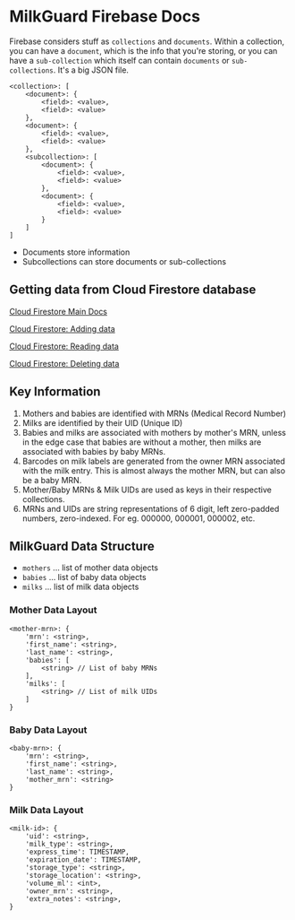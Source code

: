 # MilkGuard Firebase Docs 

Firebase considers stuff as ```collections``` and ```documents```. Within a collection, you can have a ```document```, which is the info that you're storing, or you can have a ```sub-collection``` which itself can contain ```documents``` or ```sub-collections```. It's a big JSON file.

```
<collection>: [
    <document>: {
        <field>: <value>,
        <field>: <value>
    },
    <document>: {
        <field>: <value>,
        <field>: <value>
    },
    <subcollection>: [
        <document>: {
            <field>: <value>,
            <field>: <value>
        },
        <document>: {
            <field>: <value>,
            <field>: <value>
        }
    ]
]
```
- Documents store information
- Subcollections can store documents or sub-collections

## Getting data from Cloud Firestore database

[Cloud Firestore Main Docs](https://firebase.google.com/docs/firestore/)

[Cloud Firestore: Adding data](https://firebase.google.com/docs/firestore/manage-data/add-data)

[Cloud Firestore: Reading data](https://firebase.google.com/docs/firestore/query-data/get-data)

[Cloud Firestore: Deleting data](https://firebase.google.com/docs/firestore/manage-data/delete-data)



## Key Information
1. Mothers and babies are identified with MRNs (Medical Record Number)
2. Milks are identified by their UID (Unique ID)
3. Babies and milks are associated with mothers by mother's MRN, unless in the edge case that babies are without a mother, then milks are associated with babies by baby MRNs.
4. Barcodes on milk labels are generated from the owner MRN associated with the milk entry. This is almost always the mother MRN, but can also be a baby MRN.
5. Mother/Baby MRNs & Milk UIDs are used as keys in their respective collections. 
6. MRNs and UIDs are string representations of 6 digit, left zero-padded numbers, zero-indexed. For eg. 000000, 000001, 000002, etc.

## MilkGuard Data Structure

- ```mothers``` ... list of mother data objects
- ```babies``` ... list of baby data objects
- ```milks``` ... list of milk data objects

### Mother Data Layout
```
<mother-mrn>: {
    'mrn': <string>,
    'first_name': <string>,
    'last_name': <string>,
    'babies': [
        <string> // List of baby MRNs
    ],
    'milks': [
        <string> // List of milk UIDs
    ]
}
```

### Baby Data Layout
```
<baby-mrn>: {
    'mrn': <string>,
    'first_name': <string>,
    'last_name': <string>,
    'mother_mrn': <string>
}
```

### Milk Data Layout
```
<milk-id>: {
    'uid': <string>,
    'milk_type': <string>,
    'express_time': TIMESTAMP,
    'expiration_date': TIMESTAMP,
    'storage_type': <string>,
    'storage_location': <string>,
    'volume_ml': <int>,
    'owner_mrn': <string>,
    'extra_notes': <string>,
}
```